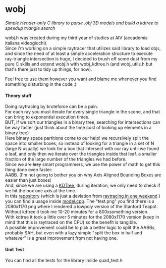 # wobj
_Simple Header-only C library to parse .obj 3D models and build a kdtree to speedup triangle search_

wobj.h was created during my third year of studies at AIV (accademia italiana videogiochi).
<br>
Since i'm working on a simple raytracer that utilizes said library to load objs, and since the need of at least a simple acceleration structure to execute ray-triangle intersection is huge, I decided to brush off some dust from my pure C skills and extend wobj.h with wobj_kdtree.h (and wobj_utils.h but that's there just to tidy up things, for now).

Feel free to use them however you want and blame me whenever you find something disturbing in the code :) 

#### Theory stuff
Doing raytracing by bruteforce can be a pain.<br>
For each ray you must iterate for every single triangle in the scene, and that can bring to exponential execution times.<br>
BUT, if we sort our triangles in a binary tree, searching for intersections can be way faster (just think about the time cost of looking up elements in a binary tree)<br>
Here binary space partitions come to our help! we recursively split the space into smaller boxes, so instead of looking for a triangle in a set of N (large N usually) we look for a box that intersect with our ray until we found a leaf, and only then we iterate over the triangles inside that leaf. a smaller fraction of the large number of the triangles we had before. <br>
Since we are ~~lazy~~ smart programmers, we use the power of math to get this thing done even faster:<br>
AABB. (I'm not going to bother you on why Axis Aligned Bounding Boxes are easier than just boxes)<br>
And, since we are using a [KDTree](https://en.wikipedia.org/wiki/K-d_tree), during iteration, we only need to check if we hit the box one axis at the time.<br>
In this [repository](https://github.com/Niogge/one-weekend-raytracing "raytracer") (which is just a deviation from [raytracing in one weekend](https://raytracing.github.io/books/RayTracingInOneWeekend.html "Ray Tracing in One Weekend") ) you can find a usage inside [model.cpp](https://github.com/Niogge/one-weekend-raytracing/blob/main/src/Hittables/Model.cpp). The "test.png" you find there is a 2080x1170 png where I rendered a lowpoly version of the Stanford Teapot. Without kdtree it took me 10-20 minutes for a 800xsomething version.<br> With kdtree it took a little over 5 minutes for the 2080x1170 version (keep in mind that this is raytraced on the CPU) so the benefit is tangible.
<br>
A possible improvement could be to pick a better logic to split the AABBs, probably SAH, but even with a ~~lazy~~ simple "split the box in half and whatever" is a great improvement from not having one. 

 
#### Unit Test
You can find all the tests for the library inside quad_test.h
